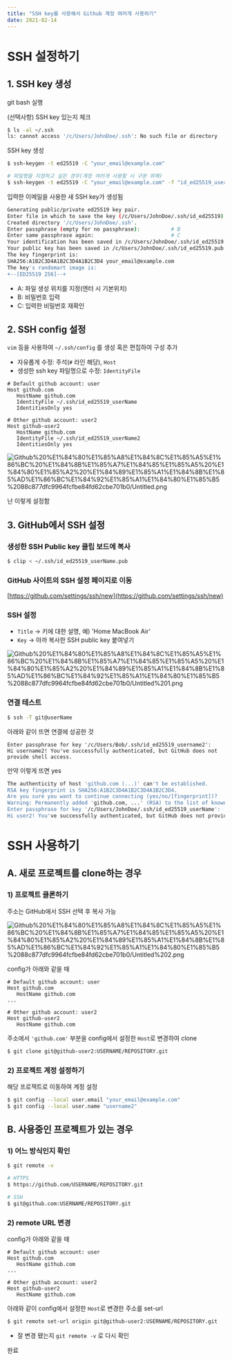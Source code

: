 ```yaml
---
title: "SSH key를 사용해서 Github 계정 여러개 사용하기"
date: 2021-02-14
---
```



# SSH 설정하기

## 1. SSH key 생성

git bash 실행

(선택사항) SSH key 있는지 체크

```bash
$ ls -al ~/.ssh
ls: cannot access '/c/Users/JohnDoe/.ssh': No such file or directory
```

SSH key 생성

```bash
$ ssh-keygen -t ed25519 -C "your_email@example.com"

# 파일명을 지정하고 싶은 경우(계정 여러개 사용할 시 구분 위해)
$ ssh-keygen -t ed25519 -C "your_email@example.com" -f "id_ed25519_userName"
```

입력한 이메일을 사용한 새 SSH key가 생성됨

```bash
Generating public/private ed25519 key pair.
Enter file in which to save the key (/c/Users/JohnDoe/.ssh/id_ed25519): # A
Created directory '/c/Users/JohnDoe/.ssh'.
Enter passphrase (empty for no passphrase):          # B
Enter same passphrase again:                         # C
Your identification has been saved in /c/Users/JohnDoe/.ssh/id_ed25519
Your public key has been saved in /c/Users/JohnDoe/.ssh/id_ed25519.pub
The key fingerprint is:
SHA256:A1B2C3D4A1B2C3D4A1B2C3D4 your_email@example.com
The key's randomart image is:
+--[ED25519 256]--+
```

- A: 파일 생성 위치를 지정(엔터 시 기본위치)
- B: 비밀번호 입력
- C: 입력한 비밀번호 재확인

## 2. SSH config 설정

`vim` 등을 사용하여 `~/.ssh/config` 를 생성 혹은 편집하여 구성 추가

- 자유롭게 수정: 주석(`#` 라인 해당), `Host`
- 생성한 ssh key 파일명으로 수정: `IdentityFile`

```
# Default github account: user
Host github.com
   HostName github.com
   IdentityFile ~/.ssh/id_ed25519_userName
   IdentitiesOnly yes
   
# Other github account: user2
Host github-user2
   HostName github.com
   IdentityFile ~/.ssh/id_ed25519_userName2
   IdentitiesOnly yes
```

![Github%20%E1%84%80%E1%85%A8%E1%84%8C%E1%85%A5%E1%86%BC%20%E1%84%8B%E1%85%A7%E1%84%85%E1%85%A5%20%E1%84%80%E1%85%A2%20%E1%84%89%E1%85%A1%E1%84%8B%E1%85%AD%E1%86%BC%E1%84%92%E1%85%A1%E1%84%80%E1%85%B5%2088c877dfc9964fcfbe84fd62cbe701b0/Untitled.png](Github%20%E1%84%80%E1%85%A8%E1%84%8C%E1%85%A5%E1%86%BC%20%E1%84%8B%E1%85%A7%E1%84%85%E1%85%A5%20%E1%84%80%E1%85%A2%20%E1%84%89%E1%85%A1%E1%84%8B%E1%85%AD%E1%86%BC%E1%84%92%E1%85%A1%E1%84%80%E1%85%B5%2088c877dfc9964fcfbe84fd62cbe701b0/Untitled.png)

난 이렇게 설정함

## 3. GitHub에서 SSH 설정

### 생성한 SSH Public key 클립 보드에 복사

```bash
$ clip < ~/.ssh/id_ed25519_userName.pub
```

### GitHub 사이트의 SSH 설정 페이지로 이동
[https://github.com/settings/ssh/new](https://github.com/settings/ssh/new)

### SSH 설정

- `Title` → 키에 대한 설명, 예) 'Home MacBook Air'
- `Key` → 아까 복사한 SSH public key 붙여넣기

![Github%20%E1%84%80%E1%85%A8%E1%84%8C%E1%85%A5%E1%86%BC%20%E1%84%8B%E1%85%A7%E1%84%85%E1%85%A5%20%E1%84%80%E1%85%A2%20%E1%84%89%E1%85%A1%E1%84%8B%E1%85%AD%E1%86%BC%E1%84%92%E1%85%A1%E1%84%80%E1%85%B5%2088c877dfc9964fcfbe84fd62cbe701b0/Untitled%201.png](Github%20%E1%84%80%E1%85%A8%E1%84%8C%E1%85%A5%E1%86%BC%20%E1%84%8B%E1%85%A7%E1%84%85%E1%85%A5%20%E1%84%80%E1%85%A2%20%E1%84%89%E1%85%A1%E1%84%8B%E1%85%AD%E1%86%BC%E1%84%92%E1%85%A1%E1%84%80%E1%85%B5%2088c877dfc9964fcfbe84fd62cbe701b0/Untitled%201.png)

### 연결 테스트

```bash
$ ssh -T git@userName
```

아래와 같이 뜨면 연결에 성공한 것

```
Enter passphrase for key '/c/Users/Bob/.ssh/id_ed25519_username2':
Hi username2! You've successfully authenticated, but GitHub does not provide shell access.
```

만약 이렇게 뜨면 yes

```bash
The authenticity of host 'github.com (...)' can't be established.
RSA key fingerprint is SHA256:A1B2C3D4A1B2C3D4A1B2C3D4.
Are you sure you want to continue connecting (yes/no/[fingerprint])?   # yes
Warning: Permanently added 'github.com, ...' (RSA) to the list of known hosts.
Enter passphrase for key '/c/Users/JohnDoe/.ssh/id_ed25519_userName':
Hi user2! You've successfully authenticated, but GitHub does not provide shell access.
```

# SSH 사용하기

## A. 새로 프로젝트를 clone하는 경우

### 1) 프로젝트 클론하기

주소는 GitHub에서 SSH 선택 후 복사 가능

![Github%20%E1%84%80%E1%85%A8%E1%84%8C%E1%85%A5%E1%86%BC%20%E1%84%8B%E1%85%A7%E1%84%85%E1%85%A5%20%E1%84%80%E1%85%A2%20%E1%84%89%E1%85%A1%E1%84%8B%E1%85%AD%E1%86%BC%E1%84%92%E1%85%A1%E1%84%80%E1%85%B5%2088c877dfc9964fcfbe84fd62cbe701b0/Untitled%202.png](Github%20%E1%84%80%E1%85%A8%E1%84%8C%E1%85%A5%E1%86%BC%20%E1%84%8B%E1%85%A7%E1%84%85%E1%85%A5%20%E1%84%80%E1%85%A2%20%E1%84%89%E1%85%A1%E1%84%8B%E1%85%AD%E1%86%BC%E1%84%92%E1%85%A1%E1%84%80%E1%85%B5%2088c877dfc9964fcfbe84fd62cbe701b0/Untitled%202.png)

config가 아래와 같을 때

```
# Default github account: user
Host github.com
   HostName github.com
...
   
# Other github account: user2
Host github-user2
   HostName github.com
```

주소에서  `'github.com'`  부분을 config에서 설정한 `Host`로 변경하여 clone

```bash
$ git clone git@github-user2:USERNAME/REPOSITORY.git
```

### 2) 프로젝트 계정 설정하기

해당 프로젝트로 이동하여 계정 설정

```bash
$ git config --local user.email "your_email@example.com"
$ git config --local user.name "username2"
```

## B. 사용중인 프로젝트가 있는 경우

### 1) 어느 방식인지 확인

```bash
$ git remote -v
```

```bash
# HTTPS
$ https://github.com/USERNAME/REPOSITORY.git

# SSH
$ git@github.com:USERNAME/REPOSITORY.git
```

### 2) remote URL 변경

config가 아래와 같을 때

```
# Default github account: user
Host github.com
   HostName github.com
...
   
# Other github account: user2
Host github-user2
   HostName github.com
```

아래와 같이 config에서 설정한 `Host`로 변경한 주소를 set-url

```bash
$ git remote set-url origin git@github-user2:USERNAME/REPOSITORY.git
```

- 잘 변경 됐는지 `git remote -v` 로 다시 확인

완료

